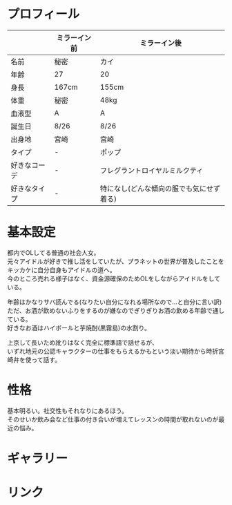 # プロフィール
|        | ミラーイン前 | ミラーイン後 | 
| ------ | ------------ | ------------ | 
| 名前   | 秘密         | カイ         | 
| 年齢   | 27           | 20           | 
| 身長   | 167cm        | 155cm        | 
| 体重   | 秘密         | 48kg         | 
| 血液型 | A            | A            | 
| 誕生日 | 8/26         | 8/26         | 
| 出身地 | 宮崎         | 宮崎         | 
| タイプ | -         | ポップ         | 
| 好きなコーデ | -              |フレグラントロイヤルミルクティ| 
| 好きなタイプ | -             |特になし(どんな傾向の服でも気にせず着る)| 

# 基本設定
都内でOLしてる普通の社会人女。  
元々アイドルが好きで推し活をしていたが、プラネットの世界が普及したことをキッカケに自分自身もアイドルの道へ。  
今のところ売れる様子はなく、資金源確保のためOLをしながらアイドルをしている。  

年齢はかなりサバ読んでる(なりたい自分になれる場所なので...と自分に言い訳)  
ただ、お酒が飲めないふりをするのが嫌なのでぎりぎりお酒の飲める年齢で通している。  
好きなお酒はハイボールと芋焼酎(黒霧島)の水割り。 

上京して長いため訛りはなく完全に標準語で話せるが、  
いずれ地元の公認キャラクターの仕事をもらえるかもという淡い期待から時折宮崎弁を使って話す。  

# 性格
基本明るい。社交性もそれなりにあるほう。  
そのせいか飲み会など仕事の付き合いが増えてレッスンの時間が取れないのが最近の悩み。

# ギャラリー

# リンク
